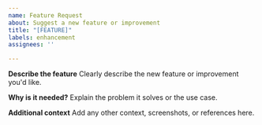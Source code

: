 ```yaml
---
name: Feature Request
about: Suggest a new feature or improvement
title: "[FEATURE]"
labels: enhancement
assignees: ''

---
```


**Describe the feature**
Clearly describe the new feature or improvement you'd like.

**Why is it needed?**
Explain the problem it solves or the use case.

**Additional context**
Add any other context, screenshots, or references here.
